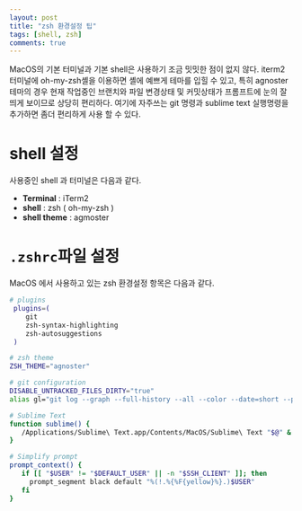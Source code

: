 ```yaml
---
layout: post
title: "zsh 환경설정 팁"
tags: [shell, zsh]
comments: true
---
```


MacOS의 기본 터미널과 기본 shell은 사용하기 조금 밋밋한 점이 없지 않다. iterm2 터미널에 oh-my-zsh셸을 이용하면 셸에 예쁘게 테마를 입힐 수 있고, 특히 agnoster 테마의 경우 현재 작업중인 브랜치와 파일 변경상태 및 커밋상태가 프롬프트에 눈의 잘띄게 보이므로 상당히 편리하다. 여기에 자주쓰는 git  명령과 sublime text 실행명령을 추가하면 좀더 편리하게 사용 할 수 있다.

# shell 설정

사용중인 shell 과 터미널은 다음과 같다.

* **Terminal** : iTerm2
* **shell** : zsh ( oh-my-zsh )
* **shell theme** : agmoster

# ```.zshrc```파일 설정

MacOS 에서 사용하고 있는 zsh 환경설정 항목은 다음과 같다.

```bash
# plugins
 plugins=(
    git
    zsh-syntax-highlighting
    zsh-autosuggestions
 )

# zsh theme
ZSH_THEME="agnoster"

# git configuration
DISABLE_UNTRACKED_FILES_DIRTY="true"
alias gl="git log --graph --full-history --all --color --date=short --pretty=tformat:\"%x1b[31m%h%x08%x1b[0m%x20%ad %x1b[32m%d%x1b[0m%x2    0%s%x20%x1b[33m(%an)%x1b[0m\""

# Sublime Text
function sublime() {
   /Applications/Sublime\ Text.app/Contents/MacOS/Sublime\ Text "$@" &
}

# Simplify prompt
prompt_context() {
   if [[ "$USER" != "$DEFAULT_USER" || -n "$SSH_CLIENT" ]]; then
     prompt_segment black default "%(!.%{%F{yellow}%}.)$USER"
   fi
}
```

